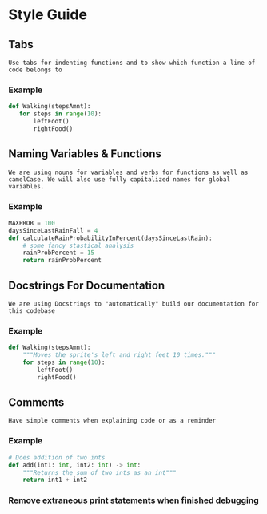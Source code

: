 # Style Guide 
## Tabs
    Use tabs for indenting functions and to show which function a line of code belongs to
### Example   
 ```python
def Walking(stepsAmnt):
    for steps in range(10):
        leftFoot()
        rightFood()
```
## Naming Variables & Functions
    We are using nouns for variables and verbs for functions as well as camelCase. We will also use fully capitalized names for global variables.

### Example
```python
MAXPROB = 100
daysSinceLastRainFall = 4
def calculateRainProbabilityInPercent(daysSinceLastRain):
    # some fancy stastical analysis
    rainProbPercent = 15
    return rainProbPercent
```

##  Docstrings For Documentation
    We are using Docstrings to "automatically" build our documentation for this codebase  
### Example
```python
def Walking(stepsAmnt):
    """Moves the sprite's left and right feet 10 times."""
    for steps in range(10):
        leftFoot()
        rightFood()
```

## Comments
    Have simple comments when explaining code or as a reminder
### Example
```python
# Does addition of two ints
def add(int1: int, int2: int) -> int:
    """Returns the sum of two ints as an int"""
    return int1 + int2
```

### Remove extraneous print statements when finished debugging



